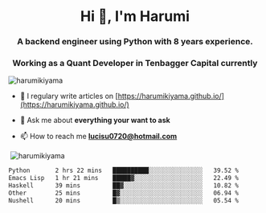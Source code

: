 <h1 align="center">Hi 👋, I'm Harumi</h1>
<h3 align="center">A backend engineer using <b>Python</b> with 8 years experience.</h3>
<h3 align="center">Working as a Quant Developer in <b>Tenbagger Capital</b> currently</h3>

<p align="left"> <img src="https://komarev.com/ghpvc/?username=harumikiyama" alt="harumikiyama" /> </p>


- 📝 I regulary write articles on [https://harumikiyama.github.io/](https://harumikiyama.github.io/)

- 💬 Ask me about **everything your want to ask**

- 📫 How to reach me **lucisu0720@hotmail.com**

<p>&nbsp;<img align="center" src="https://github-readme-stats.vercel.app/api?username=harumikiyama&show_icons=true" alt="harumikiyama" /></p>


<!--START_SECTION:waka-->

```txt
Python       2 hrs 22 mins   ██████████░░░░░░░░░░░░░░░   39.52 %
Emacs Lisp   1 hr 21 mins    █████▓░░░░░░░░░░░░░░░░░░░   22.49 %
Haskell      39 mins         ██▓░░░░░░░░░░░░░░░░░░░░░░   10.82 %
Other        25 mins         █▓░░░░░░░░░░░░░░░░░░░░░░░   06.94 %
Nushell      20 mins         █▒░░░░░░░░░░░░░░░░░░░░░░░   05.54 %
```

<!--END_SECTION:waka-->
